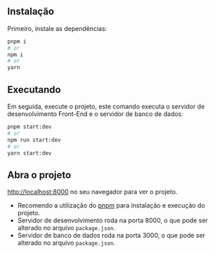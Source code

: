 ## Instalação

Primeiro, instale as dependências:

```bash
pnpm i
# or
npm i
# or
yarn
```

## Executando

Em seguida, execute o projeto, este comando executa o servidor de desenvolvimento Front-End e o servidor de banco de dados:

```bash
pnpm start:dev
# or
npm run start:dev
# or
yarn start:dev
```

## Abra o projeto

[http://localhost:8000](http://localhost:8000) no seu navegador para ver o projeto.

* Recomendo a utilização do [pnpm](https://pnpm.io/) para instalação e execução do projeto.
* Servidor de desenvolvimento roda na porta 8000, o que pode ser alterado no arquivo `package.json`.
* Servidor de banco de dados roda na porta 3000, o que pode ser alterado no arquivo `package.json`.